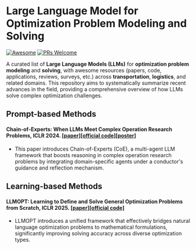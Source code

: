 # Large Language Model for Optimization Problem Modeling and Solving

[![Awesome](https://cdn.jsdelivr.net/gh/sindresorhus/awesome@d7305f38d29fed78fa85652e3a63e154dd8e8829/media/badge.svg)](https://github.com/sindresorhus/awesome) <!-- PRs Welcome -->[![PRs Welcome](https://img.shields.io/badge/PRs-welcome-brightgreen.svg)](http://makeapullrequest.com)

A curated list of **Large Language Models (LLMs)** for **optimization problem modeling** and **solving**, with awesome resources (papers, code, applications, reviews, surveys, etc.) across **transportation**, **logistics**, and related domains. This repository aims to systematically summarize recent advances in the field, providing a comprehensive overview of how LLMs solve complex optimization challenges.

## Prompt-based Methods

#### Chain-of-Experts: When LLMs Meet Complex Operation Research Problems, ICLR 2024. [[paper]](https://openreview.net/forum?id=HobyL1B9CZ)[[official code]](https://github.com/xzymustbexzy/Chain-of-Experts/tree/main)[[poster]](https://iclr.cc/media/PosterPDFs/ICLR%202024/18977.png?t=1714228549.6135468)

- This paper introduces Chain-of-Experts (CoE), a multi-agent LLM framework that boosts reasoning in complex operation research problems by integrating domain-specific agents under a conductor's guidance and reflection mechanism.

## Learning-based Methods

#### LLMOPT: Learning to Define and Solve General Optimization Problems from Scratch, ICLR 2025. [[paper]](https://openreview.net/pdf?id=9OMvtboTJg)[[official code]](https://github.com/caigaojiang/LLMOPT?tab=readme-ov-file)

- LLMOPT introduces a unified framework that effectively bridges natural language optimization problems to mathematical formulations, significantly improving solving accuracy across diverse optimization types.
